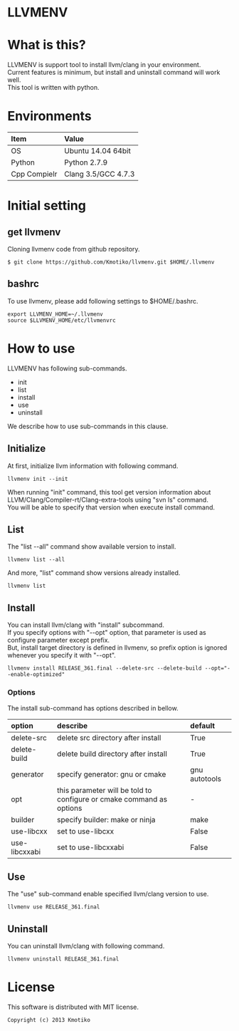 LLVMENV
==================

# What is this?
LLVMENV is support tool to install llvm/clang in your environment.  
Current features is minimum, but install and uninstall command will work well.  
This tool is written with python.  

# Environments

|Item           |Value       |
|:--------------|:----------|
|OS             | Ubuntu 14.04 64bit|
|Python         | Python 2.7.9|
|Cpp Compielr   | Clang 3.5/GCC 4.7.3|


# Initial setting

## get llvmenv
Cloning llvmenv code from github repository.

```
$ git clone https://github.com/Kmotiko/llvmenv.git $HOME/.llvmenv
```

## bashrc
To use llvmenv, please add following settings to $HOME/.bashrc.

```shell
export LLVMENV_HOME=~/.llvmenv
source $LLVMENV_HOME/etc/llvmenvrc
```


# How to use

LLVMENV has following sub-commands.

 * init
 * list
 * install
 * use
 * uninstall

We describe how to use sub-commands in this clause.

## Initialize
At first, initialize llvm information with following command.

```shell
llvmenv init --init
```

When running "init" command, this tool get version information about LLVM/Clang/Compiler-rt/Clang-extra-tools using "svn ls" command.  
You will be able to specify that version when execute install command.  


## List
The "list --all" command show available version to install.

```shell
llvmenv list --all
```

And more, "list" command show versions already installed.

```shell
llvmenv list
```

## Install
You can install llvm/clang with "install" subcommand.  
If you specify options with "--opt" option, that parameter is used as configure parameter except prefix.  
But, install target directory is defined in llvmenv, so prefix option is ignored whenever you specify it with "--opt".  

```shell
llvmenv install RELEASE_361.final --delete-src --delete-build --opt="--enable-optimized"
```

### Options

The install sub-command has options described in bellow.

|option                     | describe                                                            | default       |
|:--------------------------|:--------------------------------------------------------------------|:--------------|
|delete-src                 | delete src directory after install                                  | True          |
|delete-build               | delete build directory after install                                | True          |
|generator                  | specify generator: gnu or cmake                                     | gnu autotools |
|opt                        | this parameter will be told  to configure or cmake command as options       | -             |
|builder                    | specify builder: make or ninja                                      | make          |
|use-libcxx                 | set to use-libcxx                                                   | False         |
|use-libcxxabi              | set to use-libcxxabi                                                | False         |


## Use
The "use" sub-command enable specified llvm/clang version to use.


```shell
llvmenv use RELEASE_361.final
```

## Uninstall
You can uninstall llvm/clang with following command.

```shell
llvmenv uninstall RELEASE_361.final
```


# License

This software is distributed with MIT license.

```
Copyright (c) 2013 Kmotiko
```

